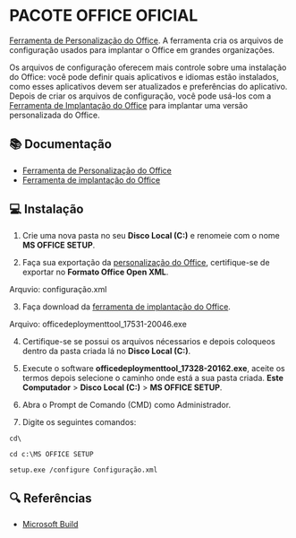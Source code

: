 # PACOTE OFFICE OFICIAL

[Ferramenta de Personalização do Office](https://config.office.com/deploymentsettings).
A ferramenta cria os arquivos de configuração usados para implantar o Office em grandes organizações.

Os arquivos de configuração oferecem mais controle sobre uma instalação do Office: você pode definir quais aplicativos e idiomas estão instalados, como esses aplicativos devem ser atualizados e preferências do aplicativo. Depois de criar os arquivos de configuração, você pode usá-los com a [Ferramenta de Implantação do Office](https://www.microsoft.com/en-us/download/details.aspx?id=49117) para implantar uma versão personalizada do Office.


## 📚 Documentação
- [Ferramenta de Personalização do Office](https://config.office.com/deploymentsettings)
- [Ferramenta de implantação do Office](https://www.microsoft.com/en-us/download/details.aspx?id=49117)

## 💻 Instalação

1. Crie uma nova pasta no seu **Disco Local (C:)** e renomeie com o nome **MS OFFICE SETUP**.

2. Faça sua exportação da [personalização do Office](https://config.office.com/deploymentsettings), certifique-se de exportar no **Formato Office Open XML**.

Arquvio: configuração.xml

3. Faça download da [ferramenta de implantação do Office](https://www.microsoft.com/en-us/download/details.aspx?id=49117).

Arquivo: officedeploymenttool_17531-20046.exe

4. Certifique-se se possui os arquivos nécessarios e depois coloqueos dentro da pasta criada lá no **Disco Local (C:)**.

5. Execute o software **officedeploymenttool_17328-20162.exe**, aceite os termos depois selecione o caminho onde está a sua pasta criada.
**Este Computador** > **Disco Local (C:)** > **MS OFFICE SETUP**.

6. Abra o Prompt de Comando (CMD) como Administrador.

7. Digite os seguintes comandos:

```
cd\
```

```
cd c:\MS OFFICE SETUP
```

```
setup.exe /configure Configuração.xml
```

## 🔍 Referências
- [Microsoft Build](https://learn.microsoft.com/pt-br/deployoffice/admincenter/overview-office-customization-tool)
